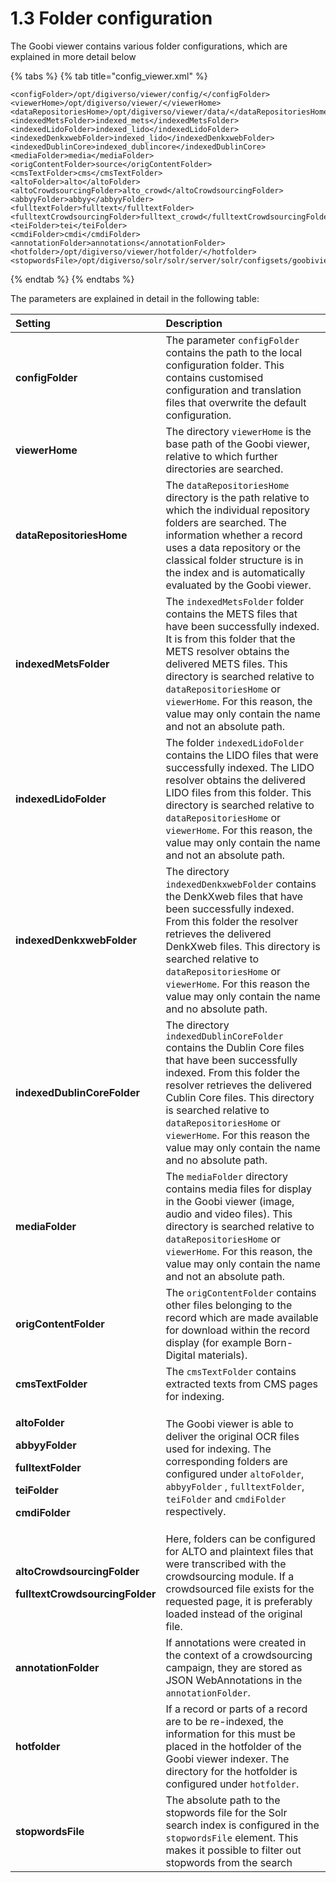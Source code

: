 # 1.3 Folder configuration

The Goobi viewer contains various folder configurations, which are explained in more detail below

{% tabs %}
{% tab title="config\_viewer.xml" %}
```markup
<configFolder>/opt/digiverso/viewer/config/</configFolder>
‌<viewerHome>/opt/digiverso/viewer/</viewerHome>
‌<dataRepositoriesHome>/opt/digiverso/viewer/data/</dataRepositoriesHome>
‌<indexedMetsFolder>indexed_mets</indexedMetsFolder>
‌<indexedLidoFolder>indexed_lido</indexedLidoFolder>
‌<indexedDenkxwebFolder>indexed_lido</indexedDenkxwebFolder>
<indexedDublinCore>indexed_dublincore</indexedDublinCore>
‌<mediaFolder>media</mediaFolder>
‌<origContentFolder>source</origContentFolder>
‌<cmsTextFolder>cms</cmsTextFolder>
<altoFolder>alto</altoFolder>
<altoCrowdsourcingFolder>alto_crowd</altoCrowdsourcingFolder>
<abbyyFolder>abbyy</abbyyFolder>
<fulltextFolder>fulltext</fulltextFolder>
<fulltextCrowdsourcingFolder>fulltext_crowd</fulltextCrowdsourcingFolder>
<teiFolder>tei</teiFolder>
<cmdiFolder>cmdi</cmdiFolder>
<annotationFolder>annotations</annotationFolder>
‌<hotfolder>/opt/digiverso/viewer/hotfolder/</hotfolder>
‌<stopwordsFile>/opt/digiverso/solr/solr/server/solr/configsets/goobiviewer/conf/lang/stopwords.txt</stopwordsFile>
```
{% endtab %}
{% endtabs %}

The parameters are explained in detail in the following table:

<table>
  <thead>
    <tr>
      <th style="text-align:left">Setting</th>
      <th style="text-align:left">Description</th>
    </tr>
  </thead>
  <tbody>
    <tr>
      <td style="text-align:left"><b>configFolder</b>
      </td>
      <td style="text-align:left">The parameter <code>configFolder</code> contains the path to the local configuration
        folder. This contains customised configuration and translation files that
        overwrite the default configuration.</td>
    </tr>
    <tr>
      <td style="text-align:left"><b>viewerHome</b>
      </td>
      <td style="text-align:left">The directory <code>viewerHome</code> is the base path of the Goobi viewer,
        relative to which further directories are searched.</td>
    </tr>
    <tr>
      <td style="text-align:left"><b>dataRepositoriesHome</b>
      </td>
      <td style="text-align:left">The <code>dataRepositoriesHome</code> directory is the path relative to
        which the individual repository folders are searched. The information whether
        a record uses a data repository or the classical folder structure is in
        the index and is automatically evaluated by the Goobi viewer.</td>
    </tr>
    <tr>
      <td style="text-align:left"><b>indexedMetsFolder</b>
      </td>
      <td style="text-align:left">The <code>indexedMetsFolder</code> folder contains the METS files that have
        been successfully indexed. It is from this folder that the METS resolver
        obtains the delivered METS files. This directory is searched relative to <code>dataRepositoriesHome</code> or <code>viewerHome</code>.
        For this reason, the value may only contain the name and not an absolute
        path.</td>
    </tr>
    <tr>
      <td style="text-align:left"><b>indexedLidoFolder</b>
      </td>
      <td style="text-align:left">The folder <code>indexedLidoFolder</code> contains the LIDO files that were
        successfully indexed. The LIDO resolver obtains the delivered LIDO files
        from this folder. This directory is searched relative to <code>dataRepositoriesHome</code> or <code>viewerHome</code>.
        For this reason, the value may only contain the name and not an absolute
        path.</td>
    </tr>
    <tr>
      <td style="text-align:left"><b>indexedDenkxwebFolder</b>
      </td>
      <td style="text-align:left">The directory <code>indexedDenkxwebFolder</code> contains the DenkXweb files
        that have been successfully indexed. From this folder the resolver retrieves
        the delivered DenkXweb files. This directory is searched relative to <code>dataRepositoriesHome</code> or <code>viewerHome</code>.
        For this reason the value may only contain the name and no absolute path.</td>
    </tr>
    <tr>
      <td style="text-align:left"><b>indexedDublinCoreFolder</b>
      </td>
      <td style="text-align:left">The directory <code>indexedDublinCoreFolder</code> contains the Dublin Core
        files that have been successfully indexed. From this folder the resolver
        retrieves the delivered Cublin Core files. This directory is searched relative
        to <code>dataRepositoriesHome</code> or <code>viewerHome</code>. For this
        reason the value may only contain the name and no absolute path.</td>
    </tr>
    <tr>
      <td style="text-align:left"><b>mediaFolder</b>
      </td>
      <td style="text-align:left">The <code>mediaFolder</code> directory contains media files for display
        in the Goobi viewer (image, audio and video files). This directory is searched
        relative to <code>dataRepositoriesHome</code> or <code>viewerHome</code>.
        For this reason, the value may only contain the name and not an absolute
        path.</td>
    </tr>
    <tr>
      <td style="text-align:left"><b>origContentFolder</b>
      </td>
      <td style="text-align:left">The <code>origContentFolder</code> contains other files belonging to the
        record which are made available for download within the record display
        (for example Born-Digital materials).</td>
    </tr>
    <tr>
      <td style="text-align:left"><b>cmsTextFolder</b>
      </td>
      <td style="text-align:left">The <code>cmsTextFolder</code> contains extracted texts from CMS pages for
        indexing.</td>
    </tr>
    <tr>
      <td style="text-align:left">
        <p><b>altoFolder</b>
        </p>
        <p><b>abbyyFolder</b>
        </p>
        <p><b>fulltextFolder</b>
        </p>
        <p><b>teiFolder</b>
        </p>
        <p><b>cmdiFolder</b>
        </p>
      </td>
      <td style="text-align:left">The Goobi viewer is able to deliver the original OCR files used for indexing.
        The corresponding folders are configured under <code>altoFolder</code>, <code>abbyyFolder</code> , <code>fulltextFolder</code>, <code>teiFolder</code> and <code>cmdiFolder</code> respectively.</td>
    </tr>
    <tr>
      <td style="text-align:left">
        <p><b>altoCrowdsourcingFolder</b>
        </p>
        <p><b>fulltextCrowdsourcingFolder</b>
        </p>
      </td>
      <td style="text-align:left">Here, folders can be configured for ALTO and plaintext files that were
        transcribed with the crowdsourcing module. If a crowdsourced file exists
        for the requested page, it is preferably loaded instead of the original
        file.</td>
    </tr>
    <tr>
      <td style="text-align:left"><b>annotationFolder</b>
      </td>
      <td style="text-align:left">If annotations were created in the context of a crowdsourcing campaign,
        they are stored as JSON WebAnnotations in the <code>annotationFolder</code>.</td>
    </tr>
    <tr>
      <td style="text-align:left"><b>hotfolder</b>
      </td>
      <td style="text-align:left">If a record or parts of a record are to be re-indexed, the information
        for this must be placed in the hotfolder of the Goobi viewer indexer. The
        directory for the hotfolder is configured under <code>hotfolder</code>.</td>
    </tr>
    <tr>
      <td style="text-align:left"><b>stopwordsFile</b>
      </td>
      <td style="text-align:left">The absolute path to the stopwords file for the Solr search index is configured
        in the <code>stopwordsFile</code> element. This makes it possible to filter
        out stopwords from the search</td>
    </tr>
  </tbody>
</table>


